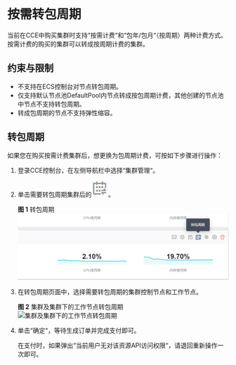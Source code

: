 # 按需转包周期<a name="cce_10_0368"></a>

当前在CCE中购买集群时支持“按需计费“和“包年/包月“（按周期）两种计费方式。按需计费的购买的集群可以转成按周期计费的集群。

## 约束与限制<a name="section14746158308"></a>

-   不支持在ECS控制台对节点转包周期。
-   仅支持默认节点池DefaultPool内节点转成按包周期计费，其他创建的节点池中节点不支持转包周期。
-   转成包周期的节点不支持弹性缩容。

## 转包周期<a name="section195118013237"></a>

如果您在购买按需计费集群后，想更换为包周期计费，可按如下步骤进行操作：

1.  登录CCE控制台，在左侧导航栏中选择“集群管理“。
2.  单击需要转包周期集群后的![](figures/zh-cn_image_0000001245117295.png)。

    **图 1**  转包周期<a name="fig92815568812"></a>  
    ![](figures/转包周期.png "转包周期")

3.  在转包周期页面中，选择需要转包周期的集群控制节点和工作节点。

    **图 2**  集群及集群下的工作节点转包周期<a name="fig579003593818"></a>  
    ![](figures/集群及集群下的工作节点转包周期.png "集群及集群下的工作节点转包周期")

4.  单击“确定“，等待生成订单并完成支付即可。

    在支付时，如果弹出“当前用户无对该资源API访问权限“，请退回重新操作一次即可。


